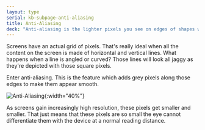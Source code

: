 ```yaml
---
layout: type
serial: kb-subpage-anti-aliasing
title: Anti-Aliasing
deck: "Anti-aliasing is the lighter pixels you see on edges of shapes when you zoom into a raster image."
---
```


Screens have an actual grid of pixels. That's really ideal when all the content on the screen is made of horizontal and vertical lines. What happens when a line is angled or curved? Those lines will look all jaggy as they're depicted with those square pixels.

Enter anti-aliasing. This is the feature which adds grey pixels along those edges to make them appear smooth.

![Anti-Aliasing]({{site.url}}/svg/kb/anti-aliasing.svg){:width="40%"}

As screens gain increasingly high resolution, these pixels get smaller and smaller. That just means that these pixels are so small the eye cannot differentiate them with the device at a normal reading distance.